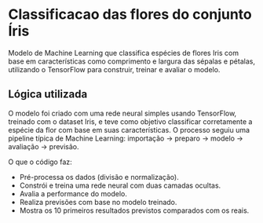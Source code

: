 # Classificacao das flores do conjunto Íris
Modelo de Machine Learning que classifica espécies de flores Iris com base em características como comprimento e largura das sépalas e pétalas, utilizando o TensorFlow para construir, treinar e avaliar o modelo.

## Lógica utilizada
O modelo foi criado com uma rede neural simples usando TensorFlow, treinado com o dataset Iris, e teve como objetivo classificar corretamente a espécie da flor com base em suas características. O processo seguiu uma pipeline típica de Machine Learning: importação → preparo → modelo → avaliação → previsão.

O que o código faz:
- Pré-processa os dados (divisão e normalização).
- Constrói e treina uma rede neural com duas camadas ocultas.
- Avalia a performance do modelo.
- Realiza previsões com base no modelo treinado.
- Mostra os 10 primeiros resultados previstos comparados com os reais.
